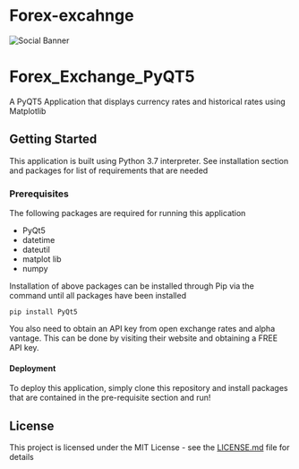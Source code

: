 # Forex-excahnge

![Social Banner](https://github.com/willBear/Forex_Exchange_PyQT5/blob/master/Forex_exchange.png)

# Forex_Exchange_PyQT5
A PyQT5 Application that displays currency rates and historical rates using Matplotlib

## Getting Started
This application is built using Python 3.7 interpreter. See installation section and packages for list of requirements that are needed

### Prerequisites 
The following packages are required for running this application
  - PyQt5
  - datetime
  - dateutil
  - matplot lib
  - numpy

Installation of above packages can be installed through Pip via the command until all packages have been installed
```
pip install PyQt5
```
You also need to obtain an API key from open exchange rates and alpha vantage. This can be done by visiting their website and obtaining a FREE API key. 

#### Deployment
To deploy this application, simply clone this repository and install packages that are contained in the pre-requisite section and run! 

## License
This project is licensed under the MIT License - see the [LICENSE.md](LICENSE.md) file for details



